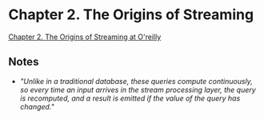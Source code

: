# Chapter 2. The Origins of Streaming

[Chapter 2. The Origins of Streaming at O'reilly](https://learning.oreilly.com/library/view/designing-event-driven-systems/9781492038252/ch02.html)

## Notes
- _"Unlike in a traditional database, these queries compute continuously, so every time an input arrives in the stream processing layer, the query is recomputed, and a result is emitted if the value of the query has changed."_